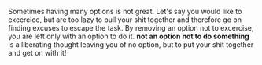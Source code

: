 
Sometimes having many options is not great. Let's say you would like to excercice, but are too lazy to pull your shit together and therefore go on finding excuses to escape the task. By removing an option not to excercise, you are left only with an option to do it. **not an option not to do something** is a liberating thought leaving you of no option, but to put your shit together and get on with it!



